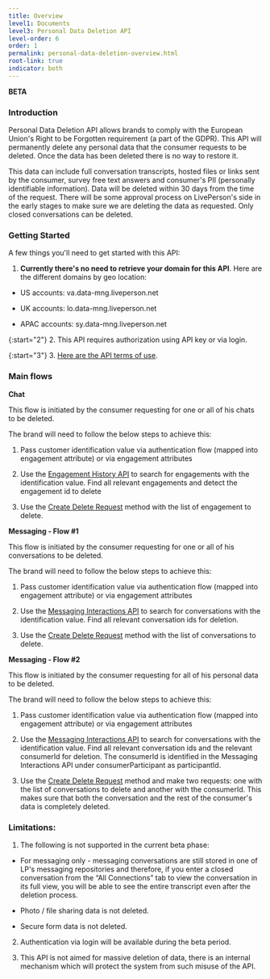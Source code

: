 ```yaml
---
title: Overview
level1: Documents
level3: Personal Data Deletion API
level-order: 6
order: 1
permalink: personal-data-deletion-overview.html
root-link: true
indicator: both
---
```


**BETA**

### Introduction

Personal Data Deletion API allows brands to comply with the European Union's Right to be Forgotten requirement (a part of the GDPR). This API will permanently delete any personal data that the consumer requests to be deleted. Once the data has been deleted there is no way to restore it.

This data can include full conversation transcripts, hosted files or links sent by the consumer, survey free text answers and consumer's PII (personally identifiable information). Data will be deleted within 30 days from the time of the request. There will be some approval process on LivePerson's side in the early stages to make sure we are deleting the data as requested.
Only closed conversations can be deleted.

### Getting Started

A few things you'll need to get started with this API:

1. **Currently there's no need to retrieve your domain for this API**. Here are the different domains by geo location:

* US accounts: va.data-mng.liveperson.net

* UK accounts: lo.data-mng.liveperson.net

* APAC accounts: sy.data-mng.liveperson.net

{:start="2"}
2. This API requires authorization using API key or via login.

{:start="3"}
3. [Here are the API terms of use](https://www.liveperson.com/policies/apitou).


### Main flows

**Chat**

This flow is initiated by the consumer requesting for one or all of his chats to be deleted.

The brand will need to follow the below steps to achieve this:

1. Pass customer identification value via authentication flow (mapped into engagement attribute) or via engagement attributes

2. Use the [Engagement History API](https://developers.liveperson.com/data-engagement-history-overview.html) to search for engagements with the identification value. Find all relevant engagements and detect the engagement id to delete

3. Use the [Create Delete Request](personal-data-deletion-delete-request.html) method with the list of engagement to delete.

**Messaging - Flow #1**

This flow is initiated by the consumer requesting for one or all of his conversations to be deleted.

The brand will need to follow the below steps to achieve this:

1. Pass customer identification value via authentication flow (mapped into engagement attribute) or via engagement attributes

2. Use the [Messaging Interactions API](https://developers.liveperson.com/data-messaging-interactions-overview.html) to search for conversations with the identification value. Find all relevant conversation ids for deletion.

3. Use the [Create Delete Request](personal-data-deletion-delete-request.html) method with the list of conversations to delete.

**Messaging - Flow #2**

This flow is initiated by the consumer requesting for all of his personal data to be deleted.

The brand will need to follow the below steps to achieve this:

1. Pass customer identification value via authentication flow (mapped into engagement attribute) or via engagement attributes

2. Use the [Messaging Interactions API](https://developers.liveperson.com/data-messaging-interactions-overview.html) to search for conversations with the identification value. Find all relevant conversation ids and the relevant consumerId for deletion. The consumerId is identified in the Messaging Interactions API under consumerParticipant as participantId.

3. Use the [Create Delete Request](personal-data-deletion-delete-request.html) method and make two requests: one with the list of conversations to delete and another with the consumerId. This makes sure that both the conversation and the rest of the consumer's data is completely deleted.


### Limitations:

1. The following is not supported in the current beta phase:

 * For messaging only - messaging conversations are still stored in one of LP's messaging repositories and therefore, if you enter a closed conversation from the “All Connections” tab to view the conversation in its full view, you will be able to see the entire transcript even after the deletion process.

 * Photo / file sharing data is not deleted.
 
 * Secure form data is not deleted.
 
2. Authentication via login will be available during the beta period.

3. This API is not aimed for massive deletion of data, there is an internal mechanism which will protect the system from such misuse of the API.
